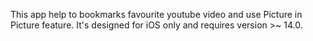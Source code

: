 This app help to bookmarks favourite youtube video and use Picture in Picture feature.
It's designed for iOS only and requires version >~ 14.0.